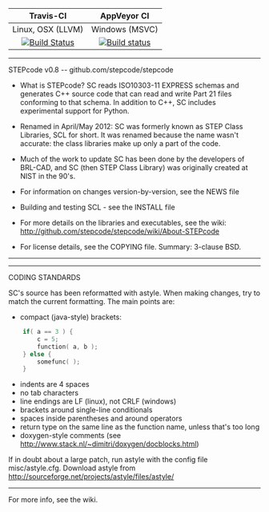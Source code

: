    Travis-CI   |   AppVeyor CI
:-------------:|:---------------:
Linux, OSX (LLVM) | Windows (MSVC)
[![Build Status](https://travis-ci.org/stepcode/stepcode.svg?branch=master)](https://travis-ci.org/stepcode/stepcode) | [![Build status](https://ci.appveyor.com/api/projects/status/3fbr9t9gfa812oqu?svg=true)](https://ci.appveyor.com/project/mpictor/stepcode)

***********************************************************************
STEPcode v0.8 -- github.com/stepcode/stepcode

* What is STEPcode? SC reads ISO10303-11 EXPRESS schemas and generates
  C++ source code that can read and write Part 21 files conforming
  to that schema. In addition to C++, SC includes experimental
  support for Python.

* Renamed in April/May 2012: SC was formerly known as STEP Class
  Libraries, SCL for short. It was renamed because the name wasn't
  accurate: the class libraries make up only a part of the code.

* Much of the work to update SC has been done by the developers of
  BRL-CAD, and SC (then STEP Class Library) was originally created at
  NIST in the 90's.

* For information on changes version-by-version, see the NEWS file

* Building and testing SCL - see the INSTALL file

* For more details on the libraries and executables, see the wiki:
  http://github.com/stepcode/stepcode/wiki/About-STEPcode

* For license details, see the COPYING file. Summary: 3-clause BSD.

***********************************************************************

***********************************************************************
CODING STANDARDS

SC's source has been reformatted with astyle. When making changes, try
to match the current formatting. The main points are:

  - compact (java-style) brackets:
```C
    if( a == 3 ) {
        c = 5;
        function( a, b );
    } else {
        somefunc( );
    }
```
  - indents are 4 spaces
  - no tab characters
  - line endings are LF (linux), not CRLF (windows)
  - brackets around single-line conditionals
  - spaces inside parentheses and around operators
  - return type on the same line as the function name, unless that's
    too long
  - doxygen-style comments
    (see http://www.stack.nl/~dimitri/doxygen/docblocks.html)

If in doubt about a large patch, run astyle with the config file
misc/astyle.cfg.
Download astyle from http://sourceforge.net/projects/astyle/files/astyle/

***********************************************************************

For more info, see the wiki.
